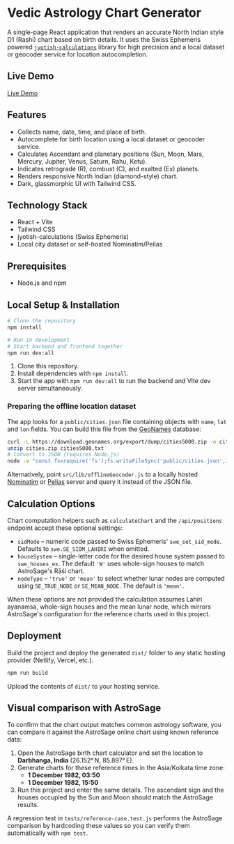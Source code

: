 # Vedic Astrology Chart Generator

A single-page React application that renders an accurate North Indian style D1 (Rashi) chart based on birth details. It uses the Swiss Ephemeris powered [`jyotish-calculations`](https://www.npmjs.com/package/jyotish-calculations) library for high precision and a local dataset or geocoder service for location autocompletion.

## Live Demo

[Live Demo](https://example.com) <!-- Replace with real demo URL when deployed -->

## Features

- Collects name, date, time, and place of birth.
- Autocomplete for birth location using a local dataset or geocoder service.
- Calculates Ascendant and planetary positions (Sun, Moon, Mars, Mercury, Jupiter, Venus, Saturn, Rahu, Ketu).
- Indicates retrograde (R), combust (C), and exalted (Ex) planets.
- Renders responsive North Indian (diamond-style) chart.
- Dark, glassmorphic UI with Tailwind CSS.

## Technology Stack

- React + Vite
- Tailwind CSS
- jyotish-calculations (Swiss Ephemeris)
- Local city dataset or self-hosted Nominatim/Pelias

## Prerequisites

- Node.js and npm

## Local Setup & Installation

```bash
# Clone the repository
npm install

# Run in development
# Start backend and frontend together
npm run dev:all
```

1. Clone this repository.
2. Install dependencies with `npm install`.
3. Start the app with `npm run dev:all` to run the backend and Vite dev server simultaneously.

### Preparing the offline location dataset

The app looks for a `public/cities.json` file containing objects with `name`, `lat` and `lon` fields. You can build this file from the [GeoNames](https://www.geonames.org/) database:

```bash
curl -L https://download.geonames.org/export/dump/cities5000.zip -o cities.zip
unzip cities.zip cities5000.txt
# Convert to JSON (requires Node.js)
node -e "const fs=require('fs');fs.writeFileSync('public/cities.json',JSON.stringify(fs.readFileSync('cities5000.txt','utf8').split('\\n').map(l=>l.split('\\t')).filter(l=>l[1]).map(l=>({name:l[1]+', '+l[8],lat:+l[4],lon:+l[5]}))))"
```

Alternatively, point `src/lib/offlineGeocoder.js` to a locally hosted [Nominatim](https://nominatim.org/) or [Pelias](https://pelias.io/) server and query it instead of the JSON file.

## Calculation Options

Chart computation helpers such as `calculateChart` and the `/api/positions` endpoint
accept these optional settings:

- `sidMode` – numeric code passed to Swiss Ephemeris' `swe_set_sid_mode`.
  Defaults to `swe.SE_SIDM_LAHIRI` when omitted.
- `houseSystem` – single-letter code for the desired house system passed to
  `swe_houses_ex`. The default `'W'` uses whole-sign houses to match AstroSage's
  Rāśi chart.
- `nodeType` – `'true'` or `'mean'` to select whether lunar nodes are computed
  using `SE_TRUE_NODE` or `SE_MEAN_NODE`. The default is `'mean'`.

When these options are not provided the calculation assumes Lahiri ayanamsa,
whole-sign houses and the mean lunar node, which mirrors AstroSage's
configuration for the reference charts used in this project.

## Deployment

Build the project and deploy the generated `dist/` folder to any static hosting provider (Netlify, Vercel, etc.).

```bash
npm run build
```

Upload the contents of `dist/` to your hosting service.

## Visual comparison with AstroSage

To confirm that the chart output matches common astrology software, you can
compare it against the AstroSage online chart using known reference data:

1. Open the AstroSage birth chart calculator and set the location to
   **Darbhanga, India** (26.152° N, 85.897° E).
2. Generate charts for these reference times in the Asia/Kolkata time zone:
   - **1 December 1982, 03:50**
   - **1 December 1982, 15:50**
3. Run this project and enter the same details. The ascendant sign and the
   houses occupied by the Sun and Moon should match the AstroSage results.

A regression test in `tests/reference-case.test.js` performs the AstroSage
comparison by hardcoding these values so you can verify them automatically with
`npm test`.
